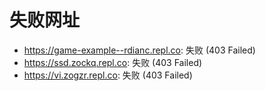 # 失败网址
- https://game-example--rdianc.repl.co: 失败 (403
Failed)
- https://ssd.zockq.repl.co: 失败 (403
Failed)
- https://vi.zogzr.repl.co: 失败 (403
Failed)
